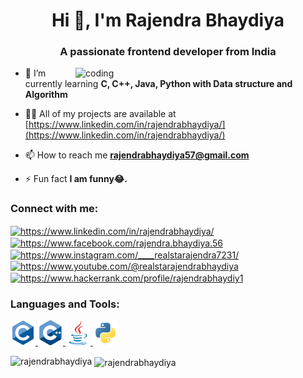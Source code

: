 <h1 align="center">Hi 👋, I'm Rajendra Bhaydiya</h1>
<h3 align="center">A passionate frontend developer from India</h3>


<img align="right" alt="coding" width="400" src="https://user-images.githubusercontent.com/55389276/140866485-8fb1c876-9a8f-4d6a-98dc-08c4981eaf70.gif">


- 🌱 I’m currently learning **C, C++, Java, Python with Data structure and Algorithm**

- 👨‍💻 All of my projects are available at [https://www.linkedin.com/in/rajendrabhaydiya/](https://www.linkedin.com/in/rajendrabhaydiya/)

- 📫 How to reach me **rajendrabhaydiya57@gmail.com**

- ⚡ Fun fact **I am funny😂.**

<h3 align="left">Connect with me:</h3>
<p align="left">
<a href="https://linkedin.com/in/https://www.linkedin.com/in/rajendrabhaydiya/" target="blank"><img align="center" src="https://raw.githubusercontent.com/rahuldkjain/github-profile-readme-generator/master/src/images/icons/Social/linked-in-alt.svg" alt="https://www.linkedin.com/in/rajendrabhaydiya/" height="30" width="40" /></a>
<a href="https://fb.com/https://www.facebook.com/rajendra.bhaydiya.56" target="blank"><img align="center" src="https://raw.githubusercontent.com/rahuldkjain/github-profile-readme-generator/master/src/images/icons/Social/facebook.svg" alt="https://www.facebook.com/rajendra.bhaydiya.56" height="30" width="40" /></a>
<a href="https://instagram.com/https://www.instagram.com/____realstarajendra7231/" target="blank"><img align="center" src="https://raw.githubusercontent.com/rahuldkjain/github-profile-readme-generator/master/src/images/icons/Social/instagram.svg" alt="https://www.instagram.com/____realstarajendra7231/" height="30" width="40" /></a>
<a href="https://www.youtube.com/c/https://www.youtube.com/@realstarajendrabhaydiya" target="blank"><img align="center" src="https://raw.githubusercontent.com/rahuldkjain/github-profile-readme-generator/master/src/images/icons/Social/youtube.svg" alt="https://www.youtube.com/@realstarajendrabhaydiya" height="30" width="40" /></a>
<a href="https://www.hackerrank.com/https://www.hackerrank.com/profile/rajendrabhaydiy1" target="blank"><img align="center" src="https://raw.githubusercontent.com/rahuldkjain/github-profile-readme-generator/master/src/images/icons/Social/hackerrank.svg" alt="https://www.hackerrank.com/profile/rajendrabhaydiy1" height="30" width="40" /></a>
</p>

<h3 align="left">Languages and Tools:</h3>
<p align="left"> <a href="https://www.cprogramming.com/" target="_blank" rel="noreferrer"> <img src="https://raw.githubusercontent.com/devicons/devicon/master/icons/c/c-original.svg" alt="c" width="40" height="40"/> </a> <a href="https://www.w3schools.com/cpp/" target="_blank" rel="noreferrer"> <img src="https://raw.githubusercontent.com/devicons/devicon/master/icons/cplusplus/cplusplus-original.svg" alt="cplusplus" width="40" height="40"/> </a> <a href="https://www.java.com" target="_blank" rel="noreferrer"> <img src="https://raw.githubusercontent.com/devicons/devicon/master/icons/java/java-original.svg" alt="java" width="40" height="40"/> </a> <a href="https://www.python.org" target="_blank" rel="noreferrer"> <img src="https://raw.githubusercontent.com/devicons/devicon/master/icons/python/python-original.svg" alt="python" width="40" height="40"/> </a> </p>

<p><img align="left" src="https://github-readme-stats.vercel.app/api/top-langs?username=rajendrabhaydiya&show_icons=true&locale=en&layout=compact" alt="rajendrabhaydiya" /></p>

<p>&nbsp;<img align="center" src="https://github-readme-stats.vercel.app/api?username=rajendrabhaydiya&show_icons=true&locale=en" alt="rajendrabhaydiya" /></p>
